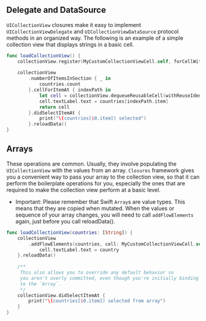 ## Delegate and DataSource
 
 `UICollectionView` closures make it easy to implement `UICollectionViewDelegate` and
 `UICollectionViewDataSource` protocol methods in an organized way. The following
 is an example of a simple collection view that displays strings in a basic cell.

```swift
func loadCollectionView() {
    collectionView.register(MyCustomCollectionViewCell.self, forCellWithReuseIdentifier: "Cell")
    
    collectionView
        .numberOfItemsInSection { _ in
            countries.count
        }.cellForItemAt { indexPath in
            let cell = collectionView.dequeueReusableCell(withReuseIdentifier: "Cell", for: indexPath) as! MyCustomCollectionViewCell
            cell.textLabel.text = countries[indexPath.item]
            return cell
        }.didSelectItemAt {
            print("\(countries[$0.item]) selected")
        }.reloadData()
}
```

## Arrays
 These operations are common. Usually, they involve populating the `UICollectionView`
 with the values from an array. `Closures` framework gives you a convenient
 way to pass your array to the collection view, so that it can perform the boilerplate
 operations for you, especially the ones that are required to make the collection
 view perform at a basic level.

 * Important:
 Please remember that Swift `Array`s are value types. This means that they
 are copied when mutated. When the values or sequence of your array changes, you will
 need to call `addFlowElements` again, just before you call reloadData().

```swift
func loadCollectionView(countries: [String]) {
    collectionView
        .addFlowElements(countries, cell: MyCustomCollectionViewCell.self) { country, cell, index in
            cell.textLabel.text = country
    }.reloadData()
    
    /**
     This also allows you to override any default behavior so
     you aren't overly committed, even though you're initially binding everything
     to the `Array`.
     */
    collectionView.didSelectItemAt {
        print("\(countries[$0.item]) selected from array")
    }
}
```
